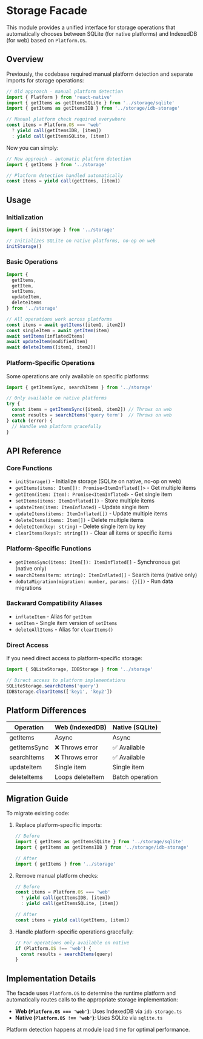 # Storage Facade

This module provides a unified interface for storage operations that automatically chooses between SQLite (for native platforms) and IndexedDB (for web) based on `Platform.OS`.

## Overview

Previously, the codebase required manual platform detection and separate imports for storage operations:

```javascript
// Old approach - manual platform detection
import { Platform } from 'react-native'
import { getItems as getItemsSQLite } from '../storage/sqlite'
import { getItems as getItemsIDB } from '../storage/idb-storage'

// Manual platform check required everywhere
const items = Platform.OS === 'web' 
  ? yield call(getItemsIDB, [item])
  : yield call(getItemsSQLite, [item])
```

Now you can simply:

```javascript
// New approach - automatic platform detection
import { getItems } from '../storage'

// Platform detection handled automatically
const items = yield call(getItems, [item])
```

## Usage

### Initialization

```javascript
import { initStorage } from '../storage'

// Initializes SQLite on native platforms, no-op on web
initStorage()
```

### Basic Operations

```javascript
import { 
  getItems, 
  getItem, 
  setItems, 
  updateItem, 
  deleteItems 
} from '../storage'

// All operations work across platforms
const items = await getItems([item1, item2])
const singleItem = await getItem(item)
await setItems(inflatedItems)
await updateItem(modifiedItem)
await deleteItems([item1, item2])
```

### Platform-Specific Operations

Some operations are only available on specific platforms:

```javascript
import { getItemsSync, searchItems } from '../storage'

// Only available on native platforms
try {
  const items = getItemsSync([item1, item2]) // Throws on web
  const results = searchItems('query term')  // Throws on web
} catch (error) {
  // Handle web platform gracefully
}
```

## API Reference

### Core Functions

- `initStorage()` - Initialize storage (SQLite on native, no-op on web)
- `getItems(items: Item[]): Promise<ItemInflated[]>` - Get multiple items
- `getItem(item: Item): Promise<ItemInflated>` - Get single item
- `setItems(items: ItemInflated[])` - Store multiple items
- `updateItem(item: ItemInflated)` - Update single item
- `updateItems(items: ItemInflated[])` - Update multiple items
- `deleteItems(items: Item[])` - Delete multiple items
- `deleteItem(key: string)` - Delete single item by key
- `clearItems(keys?: string[])` - Clear all items or specific items

### Platform-Specific Functions

- `getItemsSync(items: Item[]): ItemInflated[]` - Synchronous get (native only)
- `searchItems(term: string): ItemInflated[]` - Search items (native only)
- `doDataMigration(migration: number, params: {}[])` - Run data migrations

### Backward Compatibility Aliases

- `inflateItem` - Alias for `getItem`
- `setItem` - Single item version of `setItems`
- `deleteAllItems` - Alias for `clearItems()`

### Direct Access

If you need direct access to platform-specific storage:

```javascript
import { SQLiteStorage, IDBStorage } from '../storage'

// Direct access to platform implementations
SQLiteStorage.searchItems('query')
IDBStorage.clearItems(['key1', 'key2'])
```

## Platform Differences

| Operation | Web (IndexedDB) | Native (SQLite) |
|-----------|----------------|-----------------|
| getItems | Async | Async |
| getItemsSync | ❌ Throws error | ✅ Available |
| searchItems | ❌ Throws error | ✅ Available |
| updateItem | Single item | Single item |
| deleteItems | Loops deleteItem | Batch operation |

## Migration Guide

To migrate existing code:

1. Replace platform-specific imports:
   ```javascript
   // Before
   import { getItems as getItemsSQLite } from '../storage/sqlite'
   import { getItems as getItemsIDB } from '../storage/idb-storage'
   
   // After
   import { getItems } from '../storage'
   ```

2. Remove manual platform checks:
   ```javascript
   // Before
   const items = Platform.OS === 'web' 
     ? yield call(getItemsIDB, [item])
     : yield call(getItemsSQLite, [item])
   
   // After
   const items = yield call(getItems, [item])
   ```

3. Handle platform-specific operations gracefully:
   ```javascript
   // For operations only available on native
   if (Platform.OS !== 'web') {
     const results = searchItems(query)
   }
   ```

## Implementation Details

The facade uses `Platform.OS` to determine the runtime platform and automatically routes calls to the appropriate storage implementation:

- **Web (`Platform.OS === 'web'`)**: Uses IndexedDB via `idb-storage.ts`
- **Native (`Platform.OS !== 'web'`)**: Uses SQLite via `sqlite.ts`

Platform detection happens at module load time for optimal performance.